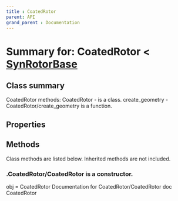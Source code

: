 ```yaml
---
title : CoatedRotor
parent: API
grand_parent : Documentation
---
```

# Summary for: **CoatedRotor**  < [SynRotorBase](SynRotorBase.html)

## Class summary

CoatedRotor methods:
CoatedRotor - is a class.
create_geometry - CoatedRotor/create_geometry is a function.

## Properties


## Methods

Class methods are listed below. Inherited methods are not included.

### .**CoatedRotor**/CoatedRotor is a constructor.
obj = CoatedRotor
Documentation for CoatedRotor/CoatedRotor
doc CoatedRotor


